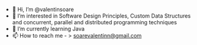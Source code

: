 - 👋 Hi, I’m @valentinsoare
- 👀 I’m interested in Software Design Principles, Custom Data Structures and concurrent, parallel and distributed programming techniques 
- 🌱 I’m currently learning Java
- 📫 How to reach me - > soarevalentinn@gmail.com
